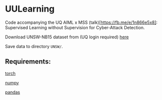 # UULearning
Code accompanying the UQ AIML x MSS (talk)[https://fb.me/e/1n866e5x8]: Supervised Learning without Supervision for Cyber-Attack Detection.

Download UNSW-NB15 dataset from (UQ login required) [here](https://uq-my.sharepoint.com/:f:/g/personal/uqjwilt1_uq_edu_au/Et3QOlgWvtdGs72GZysbSfwBc7ImwQfoVzi_hYNQsBk8eg?e=hObv9N)

Save data to directory ```UNSW/```.

## Requirements:
[torch](https://pytorch.org/) 

[numpy](https://numpy.org/)

[pandas](https://pandas.pydata.org/) 
